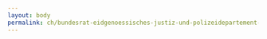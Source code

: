 ```yaml
---
layout: body
permalink: ch/bundesrat-eidgenoessisches-justiz-und-polizeidepartement-bundesamt-fuer-migration-direktion-asyl-evz-und-dublin-dublin-office-1/
---
```


